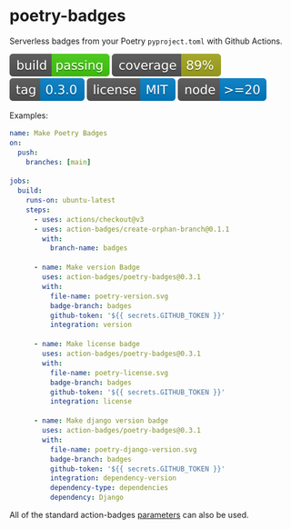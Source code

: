 # poetry-badges

Serverless badges from your Poetry `pyproject.toml` with Github Actions.

![build](https://raw.githubusercontent.com/action-badges/poetry-badges/badges/.badges/main/build-status.svg)
![coverage](https://raw.githubusercontent.com/action-badges/poetry-badges/badges/.badges/main/coverage.svg)
![tag](https://raw.githubusercontent.com/action-badges/poetry-badges/badges/.badges/github-tag.svg)
![license](https://raw.githubusercontent.com/action-badges/poetry-badges/badges/.badges/main/package-license.svg)
![node](https://raw.githubusercontent.com/action-badges/poetry-badges/badges/.badges/main/package-node-version.svg)

Examples:

```yaml
name: Make Poetry Badges
on:
  push:
    branches: [main]

jobs:
  build:
    runs-on: ubuntu-latest
    steps:
      - uses: actions/checkout@v3
      - uses: action-badges/create-orphan-branch@0.1.1
        with:
          branch-name: badges

      - name: Make version Badge
        uses: action-badges/poetry-badges@0.3.1
        with:
          file-name: poetry-version.svg
          badge-branch: badges
          github-token: '${{ secrets.GITHUB_TOKEN }}'
          integration: version

      - name: Make license badge
        uses: action-badges/poetry-badges@0.3.1
        with:
          file-name: poetry-license.svg
          badge-branch: badges
          github-token: '${{ secrets.GITHUB_TOKEN }}'
          integration: license

      - name: Make django version badge
        uses: action-badges/poetry-badges@0.3.1
        with:
          file-name: poetry-django-version.svg
          badge-branch: badges
          github-token: '${{ secrets.GITHUB_TOKEN }}'
          integration: dependency-version
          dependency-type: dependencies
          dependency: Django
```

All of the standard action-badges [parameters](https://github.com/action-badges/core/blob/main/docs/github-action.md#parameters) can also be used.

